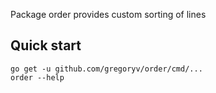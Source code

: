 Package order provides custom sorting of lines

## Quick start

    go get -u github.com/gregoryv/order/cmd/...
	order --help
	

